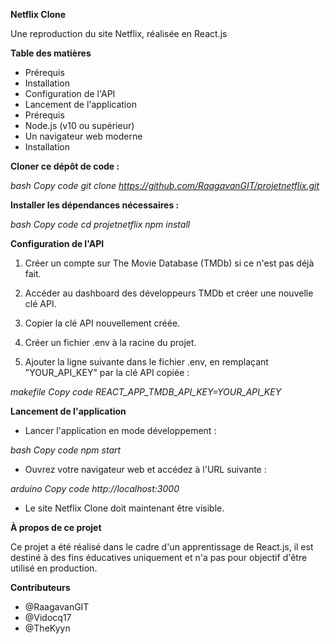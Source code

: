 **Netflix Clone**

Une reproduction du site Netflix, réalisée en React.js



**Table des matières**

- Prérequis
- Installation
- Configuration de l'API
- Lancement de l'application
- Prérequis
- Node.js (v10 ou supérieur)
- Un navigateur web moderne
- Installation

**Cloner ce dépôt de code :**

*bash
Copy code
git clone https://github.com/RaagavanGIT/projetnetflix.git*


**Installer les dépendances nécessaires :**

*bash
Copy code
cd projetnetflix
npm install*


**Configuration de l'API**


1. Créer un compte sur The Movie Database (TMDb) si ce n'est pas déjà fait.

2. Accéder au dashboard des développeurs TMDb et créer une nouvelle clé API.

3. Copier la clé API nouvellement créée.

4. Créer un fichier .env à la racine du projet.

5. Ajouter la ligne suivante dans le fichier .env, en remplaçant "YOUR_API_KEY" par la clé API copiée :

*makefile
Copy code
REACT_APP_TMDB_API_KEY=YOUR_API_KEY*


**Lancement de l'application**

- Lancer l'application en mode développement :

*bash
Copy code
npm start*

- Ouvrez votre navigateur web et accédez à l'URL suivante :

*arduino
Copy code
http://localhost:3000*

- Le site Netflix Clone doit maintenant être visible.

**À propos de ce projet**

Ce projet a été réalisé dans le cadre d'un apprentissage de React.js, il est destiné à des fins éducatives uniquement et n'a pas pour objectif d'être utilisé en production.

**Contributeurs**

- @RaagavanGIT
- @Vidocq17
- @TheKyyn
